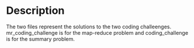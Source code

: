 # Description
The two files represent the solutions to the two coding challeenges.  
mr_coding_challenge is for the map-reduce problem and coding_challenge is for the summary problem.



